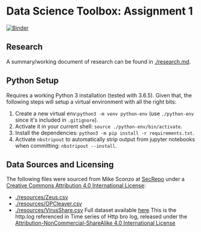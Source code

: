 # Data Science Toolbox: Assignment 1

[![Binder](http://mybinder.org/badge.svg)](http://beta.mybinder.org/v2/gh/dj311/data-science-toolbox-1/master)

## Research
A summary/working document of research can be found in [./research.md](./research.md).

## Python Setup
Requires a working Python 3 installation (tested with 3.6.5). Given that, the following steps will setup a virtual environment with all the right bits:
  1. Create a new virtual env:`python3 -m venv python-env` (use `./python-env` since it's included in `.gitignore`).
  2. Activate it in your current shell: `source ./python-env/bin/activate`.
  3. Install the dependencies: `python3 -m pip install -r requirements.txt`.
  4. Activate `nbstripout` to automatically strip output from jupyter notebooks when committing: `nbstripout --install`.


## Data Sources and Licensing
The following files were sourced from Mike Sconzo at [SecRepo](https://secrepo.com) under a [Creative Commons Attribution 4.0 International License](https://creativecommons.org/licenses/by/4.0/):
  - [./resources/Zeus.csv](./resources/Zeus.csv)
  - [./resources/OPCleaver.csv](./resources/OPCleaver.csv)
  - [./resources/VirusShare.csv](./resources/VirusShare.csv)
Full dataset available [here](http://www.secrepo.com/Security-Data-Analysis/Lab_2/http.log.zip) This is the http.log referenced in Time series of Http bro log, released under the [Attribution-NonCommercial-ShareAlike 4.0 International License](http://creativecommons.org/licenses/by-nc-sa/4.0/)
